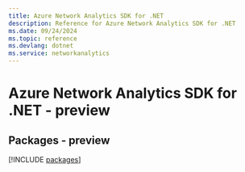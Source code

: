 ```yaml
---
title: Azure Network Analytics SDK for .NET
description: Reference for Azure Network Analytics SDK for .NET
ms.date: 09/24/2024
ms.topic: reference
ms.devlang: dotnet
ms.service: networkanalytics
---
```

# Azure Network Analytics SDK for .NET - preview
## Packages - preview
[!INCLUDE [packages](network-analytics-index.md)]